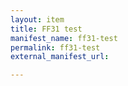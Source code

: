 ```yaml
---
layout: item
title: FF31 test
manifest_name: ff31-test
permalink: ff31-test
external_manifest_url: 

---
```

<!-- Add an essay or interpretive material below this line,
using HTML or markdown.  Do not modify this file above this line -->
